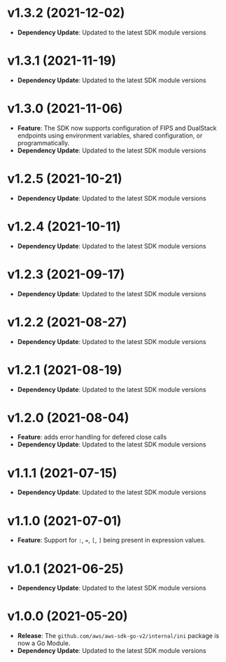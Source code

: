 # v1.3.2 (2021-12-02)

* **Dependency Update**: Updated to the latest SDK module versions

# v1.3.1 (2021-11-19)

* **Dependency Update**: Updated to the latest SDK module versions

# v1.3.0 (2021-11-06)

* **Feature**: The SDK now supports configuration of FIPS and DualStack endpoints using environment variables, shared configuration, or programmatically.
* **Dependency Update**: Updated to the latest SDK module versions

# v1.2.5 (2021-10-21)

* **Dependency Update**: Updated to the latest SDK module versions

# v1.2.4 (2021-10-11)

* **Dependency Update**: Updated to the latest SDK module versions

# v1.2.3 (2021-09-17)

* **Dependency Update**: Updated to the latest SDK module versions

# v1.2.2 (2021-08-27)

* **Dependency Update**: Updated to the latest SDK module versions

# v1.2.1 (2021-08-19)

* **Dependency Update**: Updated to the latest SDK module versions

# v1.2.0 (2021-08-04)

* **Feature**: adds error handling for defered close calls
* **Dependency Update**: Updated to the latest SDK module versions

# v1.1.1 (2021-07-15)

* **Dependency Update**: Updated to the latest SDK module versions

# v1.1.0 (2021-07-01)

* **Feature**: Support for `:`, `=`, `[`, `]` being present in expression values.

# v1.0.1 (2021-06-25)

* **Dependency Update**: Updated to the latest SDK module versions

# v1.0.0 (2021-05-20)

* **Release**: The `github.com/aws/aws-sdk-go-v2/internal/ini` package is now a Go Module.
* **Dependency Update**: Updated to the latest SDK module versions


